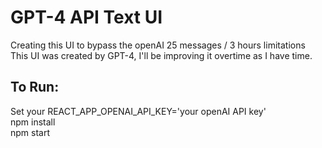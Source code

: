 # GPT-4 API Text UI

Creating this UI to bypass the openAI 25 messages / 3 hours limitations  
This UI was created by GPT-4, I'll be improving it overtime as I have time.

## To Run:

Set your REACT_APP_OPENAI_API_KEY='your openAI API key'  
npm install  
npm start
